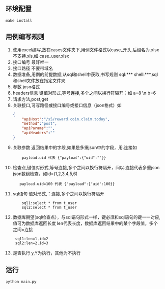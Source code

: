 ## 环境配置
```
make install
```
## 用例编写规则
1. 使用excel编写,放在cases文件夹下,用例文件格式以case_开头,后缀名为.xlsx
不支持.xls,如 case_user.xlsx
2. 接口编号 最好唯一
3. 接口路径  不要带域名
4. 数据准备,用例的前提数据,从sql和shell中获取,书写规则 sql:*** 
shell:***,sql和shell文件放在指定文件夹
5. 参数 josn格式
6. headers信息 键值对形式,等号连接,多个之间以换行符隔开；如 a=8 \n b=6
7. 请求方法,post,get
8. 关联接口,可写路径或接口编号或接口信息（json格式）如
    ```json
    {
        "apiHost":"/s5/reward.coin.claim.today",
        "method":"post",
        "apiParams":"",
        "apiHeaders":""
    }
    ```
9. 关联参数 返回结果中的字段,如果是多重json中的字段，用.连接如
    ```
        payload.uid 代表 {"payload":{"uid":""}}
    ```
10. 检查点,键值对形式,等号连接,多个之间以换行符隔开，间以.连接代表多重json
json数组检查，如id=(1,2,3,4,5,6)
    ```
       payload.uid=100 代表 {"payload":{"uid":100}}
    ```
11. sql语句 值对形式,：连接,多个之间以换行符隔开
    ```
        sql1:select * from t_user 
        sql2:select * from t_user
    ```
12. 数据库期望(sql检查点），与sql语句形式一样，键必须和sql语句的键一一对应,值可为数据库返回长度
len代表长度，数据库返回结果中的某个字段值，多个之间=连接
    ```
     sql1:len=1,id=2
     sql2:len=2,id=3
    ```
13. 是否执行 y,Y为执行，其他为不执行

## 运行
```
python main.py
```